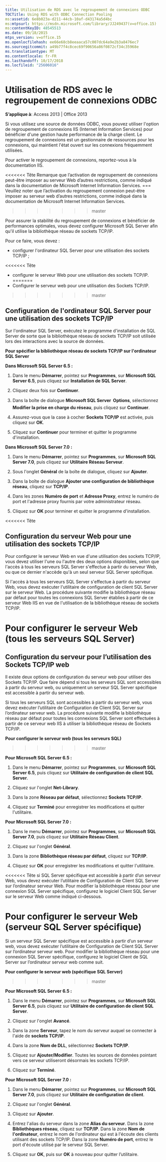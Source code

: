 ```yaml
---
title: Utilisation de RDS avec le regroupement de connexions ODBC
TOCTitle: Using RDS with ODBC Connection Pooling
ms:assetid: 6e8b023a-d211-44cb-10af-d43174a5d4bc
ms:mtpsurl: https://msdn.microsoft.com/library/JJ249437(v=office.15)
ms:contentKeyID: 48545513
ms.date: 09/18/2015
mtps_version: v=office.15
ms.openlocfilehash: ee66e68cb8eeaaca57c007dc64a9e2b3a8476ec7
ms.sourcegitcommit: a49b77f4c8cec69f90656a86f0872cf34c35968e
ms.translationtype: MT
ms.contentlocale: fr-FR
ms.lasthandoff: 10/17/2018
ms.locfileid: "25606016"
---
```

# <a name="using-rds-with-odbc-connection-pooling"></a>Utilisation de RDS avec le regroupement de connexions ODBC


**S’applique à**: Access 2013 | Office 2013

Si vous utilisez une source de données ODBC, vous pouvez utiliser l'option de regroupement de connexions IIS (Internet Information Services) pour bénéficier d'une gestion haute performance de la charge client. Le regroupement de connexions est un gestionnaire de ressources pour les connexions, qui maintient l'état ouvert sur les connexions fréquemment utilisées.

Pour activer le regroupement de connexions, reportez-vous à la documentation IIS.

<<<<<<< Tête Remarque que l’activation de regroupement de connexions peut-être imposer au serveur Web d’autres restrictions, comme indiqué dans la documentation de Microsoft Internet Information Services.
=== Veuillez noter que l’activation du regroupement connexion peut-être imposer au serveur web d’autres restrictions, comme indiqué dans la documentation de Microsoft Internet Information Services.
>>>>>>> master

Pour assurer la stabilité du regroupement de connexions et bénéficier de performances optimales, vous devez configurer Microsoft SQL Server afin qu'il utilise la bibliothèque réseau de sockets TCP/IP.

Pour ce faire, vous devez :

  - configurer l'ordinateur SQL Server pour une utilisation des sockets TCP/IP ;

<<<<<<< Tête
  - configurer le serveur Web pour une utilisation des sockets TCP/IP.
=======
  - Configurer le serveur web pour une utilisation des Sockets TCP/IP.
>>>>>>> master

## <a name="configuring-the-sql-server-computer-to-use-tcpip-sockets"></a>Configuration de l'ordinateur SQL Server pour une utilisation des sockets TCP/IP

Sur l'ordinateur SQL Server, exécutez le programme d'installation de SQL Server de sorte que la bibliothèque réseau de sockets TCP/IP soit utilisée lors des interactions avec la source de données.

**Pour spécifier la bibliothèque réseau de sockets TCP/IP sur l'ordinateur SQL Server**

**Dans Microsoft SQL Server 6.5 :**

1.  Dans le menu **Démarrer**, pointez sur **Programmes**, sur **Microsoft SQL Server 6.5**, puis cliquez sur **Installation de SQL Server**.

2.  Cliquez deux fois sur **Continuer**.

3.  Dans la boîte de dialogue **Microsoft SQL Server  Options**, sélectionnez **Modifier la prise en charge du réseau**, puis cliquez sur **Continuer**.

4.  Assurez-vous que la case à cocher **Sockets TCP/IP** est activée, puis cliquez sur **OK**.

5.  Cliquez sur **Continuer** pour terminer et quitter le programme d'installation.

**Dans Microsoft SQL Server 7.0 :**

1.  Dans le menu **Démarrer**, pointez sur **Programmes**, sur **Microsoft SQL Server 7.0**, puis cliquez sur **Utilitaire Réseau Serveur**.

2.  Sous l'onglet **Général** de la boîte de dialogue, cliquez sur **Ajouter**.

3.  Dans la boîte de dialogue **Ajouter une configuration de bibliothèque réseau**, cliquez sur **TCP/IP**.

4.  Dans les zones **Numéro de port** et **Adresse Proxy**, entrez le numéro de port et l'adresse proxy fournis par votre administrateur réseau.

5.  Cliquez sur **OK** pour terminer et quitter le programme d'installation.

<<<<<<< Tête
## <a name="configuring-the-web-server-to-use-tcpip-sockets"></a>Configuration du serveur Web pour une utilisation des sockets TCP/IP

Pour configurer le serveur Web en vue d'une utilisation des sockets TCP/IP, vous devez utiliser l'une ou l'autre des deux options disponibles, selon que l'accès à tous les serveurs SQL Server s'effectue à partir du serveur Web, ou que ce dernier n'accède qu'à un seul serveur SQL Server spécifique.

Si l'accès à tous les serveurs SQL Server s'effectue à partir du serveur Web, vous devez exécuter l'utilitaire de configuration de client SQL Server sur le serveur Web. La procédure suivante modifie la bibliothèque réseau par défaut pour toutes les connexions SQL Server établies à partir de ce serveur Web IIS en vue de l'utilisation de la bibliothèque réseau de sockets TCP/IP.

<a name="to-configure-the-web-server-all-sql-servers"></a>**Pour configurer le serveur Web (tous les serveurs SQL Server)**
=======
## <a name="configuring-the-web-server-to-use-tcpip-sockets"></a>Configuration du serveur pour l’utilisation des Sockets TCP/IP web

Il existe deux options de configuration du serveur web pour utiliser des Sockets TCP/IP. Que faire dépend si tous les serveurs SQL sont accessibles à partir du serveur web, ou uniquement un serveur SQL Server spécifique est accessible à partir du serveur web.

Si tous les serveurs SQL sont accessibles à partir du serveur web, vous devez exécuter l’utilitaire de Configuration de Client SQL Server sur l’ordinateur serveur web. La procédure suivante modifie la bibliothèque réseau par défaut pour toutes les connexions SQL Server sont effectuées à partir de ce serveur web IIS à utiliser la bibliothèque réseau de Sockets TCP/IP.

**Pour configurer le serveur web (tous les serveurs SQL)**
>>>>>>> master

**Pour Microsoft SQL Server 6.5 :**

1.  Dans le menu **Démarrer**, pointez sur **Programmes**, sur **Microsoft SQL Server 6.5**, puis cliquez sur **Utilitaire de configuration de client SQL Server**.

2.  Cliquez sur l'onglet **Net-Library**.

3.  Dans la zone **Réseau par défaut**, sélectionnez **Sockets TCP/IP**.

4.  Cliquez sur **Terminé** pour enregistrer les modifications et quitter l'utilitaire.

**Pour Microsoft SQL Server 7.0 :**

1.  Dans le menu **Démarrer**, pointez sur **Programmes**, sur **Microsoft SQL Server 7.0**, puis cliquez sur **Utilitaire Réseau Client**.

2.  Cliquez sur l'onglet **Général**.

3.  Dans la zone **Bibliothèque réseau par défaut**, cliquez sur **TCP/IP**.

4.  Cliquez sur **OK** pour enregistrer les modifications et quitter l'utilitaire.

<<<<<<< Tête si SQL Server spécifique est accessible à partir d’un serveur Web, vous devez exécuter l’utilitaire de Configuration de Client SQL Server sur l’ordinateur serveur Web. Pour modifier la bibliothèque réseau pour une connexion SQL Server spécifique, configurez le logiciel Client SQL Server sur le serveur Web comme indiqué ci-dessous.

<a name="to-configure-the-web-server-a-specific-sql-server"></a>**Pour configurer le serveur Web (serveur SQL Server spécifique)**
=======
Si un serveur SQL Server spécifique est accessible à partir d’un serveur web, vous devez exécuter l’utilitaire de Configuration de Client SQL Server sur l’ordinateur serveur web. Pour modifier la bibliothèque réseau pour une connexion SQL Server spécifique, configurez le logiciel Client de SQL Server sur l’ordinateur serveur web comme suit.

**Pour configurer le serveur web (spécifique SQL Server)**
>>>>>>> master

**Pour Microsoft SQL Server 6.5 :**

1.  Dans le menu **Démarrer**, pointez sur **Programmes**, sur **Microsoft SQL Server 6.5**, puis cliquez sur **Utilitaire de configuration de client SQL Server**.

2.  Cliquez sur l'onglet **Avancé**.

3.  Dans la zone **Serveur**, tapez le nom du serveur auquel se connecter à l'aide de **sockets TCP/IP**.

4.  Dans la zone **Nom de DLL**, sélectionnez **Sockets TCP/IP**.

5.  Cliquez sur **Ajouter/Modifier**. Toutes les sources de données pointant vers ce serveur utiliseront désormais les sockets TCP/IP.

6.  Cliquez sur **Terminé**.

**Pour Microsoft SQL Server 7.0 :**

1.  Dans le menu **Démarrer**, pointez sur **Programmes**, sur **Microsoft SQL Server 7.0**, puis cliquez sur **Utilitaire de configuration de client**.

2.  Cliquez sur l'onglet **Général**.

3.  Cliquez sur **Ajouter**.

4.  Entrez l'alias du serveur dans la zone **Alias du serveur**. Dans la zone **Bibliothèques réseau**, cliquez sur **TCP/IP**. Dans la zone **Nom de l'ordinateur**, entrez le nom de l'ordinateur qui est à l'écoute des clients utilisant des sockets TCP/IP. Dans la zone **Numéro de port**, entrez le port d'écoute utilisé par le serveur SQL Server.

5.  Cliquez sur **OK**, puis sur **OK** à nouveau pour quitter l’utilitaire.

